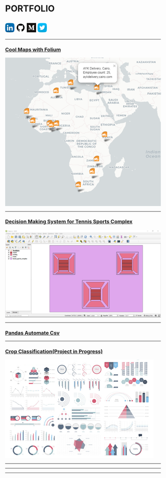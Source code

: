 # PORTFOLIO
## [<img width="30px" src="svgs/linkedin.svg">](https://www.linkedin.com/in/alberta-odamea-anim-ayeko) [<img width="30px" src="svgs/github.svg">](https://www.github.com/Alyeko) [<img width="30px" src="svgs/medium.svg">](https://alyeko.medium.com) [<img width="30px" src="svgs/twitter.svg">](https://www.twitter.com/Alyeko_)
---

### [Cool Maps with Folium](/coolmaps)
<img src="images/snapshot for portfo cool maps.png?raw=true"/>

---
### [Decision Making System for Tennis Sports Complex](/tennissportscomplex)
<img src="images/QGIS screenshot showing the 5 layers.png?raw=true"/>

---
### [Pandas Automate Csv](/automate_csv.md)


---
### [Crop Classification(Project in Progress)](http://example.com/)
<img src="images/dummy_thumbnail.jpg?raw=true"/>

---

<!--[Project 3 Title](http://example.com/) -->
<!--[Project 4 Title](http://example.com/) -->
<!--[Project 5 Title](http://example.com/) -->

---




---
<!--<p style="font-size:11px">Page template forked from <a href="https://github.com/evanca/quick-portfolio">evanca</a></p>
 Remove above link if you don't want to attibute -->
